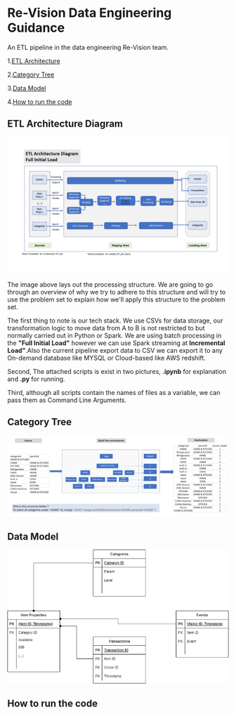 # Re-Vision Data Engineering Guidance

An ETL pipeline in the data engineering Re-Vision team.

1.[ETL Architecture](#etl-architecture-diagram)

2.[Category Tree](#category-tree)

3.[Data Model](#data-model)

4.[How to run the code](#how-to-run-the-code)



## ETL Architecture Diagram

![Alt text](images/ETL_Architecture_Diagram.png "ETL Architecture Diagram overview")

The image above lays out the processing structure. We are going to go through an overview of why we try to adhere to this structure and will try to use the problem set  to explain how we'll apply this structure to the problem set.

The first thing to note is our tech stack. We use CSVs for data storage, our transformation logic to move data from A to B is not restricted to but normally carried out in Python or Spark. We are using batch processing in the **"Full Initial Load"** however we can use Spark streaming at **Incremental Load"**.Also the current pipeline export data to CSV we can export it to any On-demand database like MYSQL or Cloud-based like AWS redshift.

Second, The attached scripts is exist in two pictures, **.ipynb** for explanation and **.py** for running.

Third, although all scripts contain the names of files as a variable, we can pass them as Command Line Arguments.

## Category Tree
![Alt text](images/CategoryTree.png "Data Model overview")

## Data Model
![Alt text](images/Data_Model.png "Data Model overview")


## How to run the code
